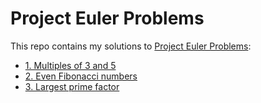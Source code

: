 # Project Euler Problems

This repo contains my solutions to [Project Euler Problems](https://projecteuler.net/archives):

- [1. Multiples of 3 and 5](001.rb)
- [2. Even Fibonacci numbers](002.rb)
- [3. Largest prime factor](003.rb)
